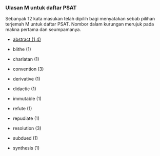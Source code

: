 ---
---

### Ulasan M untuk daftar PSAT

Sebanyak 12 kata masukan telah dipilih bagi menyatakan
sebab pilihan terjemah M untuk daftar PSAT. Nombor dalam
kurungan merujuk pada makna pertama dan seumpamanya.

* [abstract (1,4)][1]
* blithe (1)
* charlatan (1)
* convention (3)
* derivative (1)
* didactic (1)
* immutable (1)
* refute (1)
* repudiate (1)
* resolution (3)
* subdued (1)
* synthesis (1)

  [1]: kata/abstract.md
